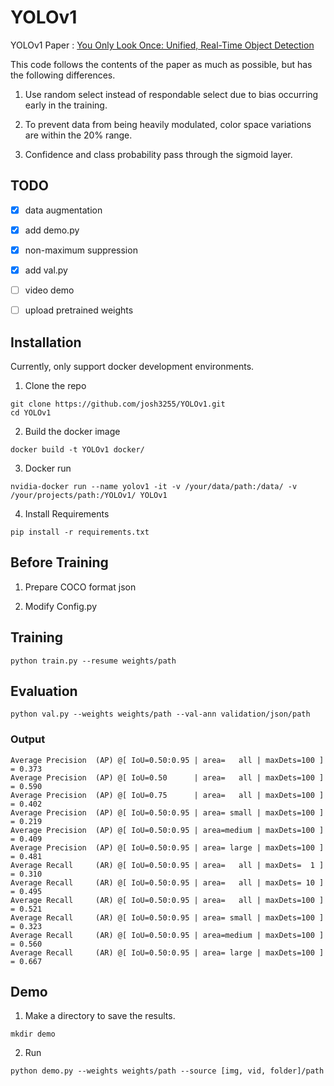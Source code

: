 # YOLOv1

YOLOv1 Paper : [You Only Look Once: Unified, Real-Time Object Detection](https://arxiv.org/abs/1506.02640)

This code follows the contents of the paper as much as possible, but has the following differences.

1. Use random select instead of respondable select due to bias occurring early in the training.

2. To prevent data from being heavily modulated, color space variations are within the 20% range.

3. Confidence and class probability pass through the sigmoid layer.



## TODO

- [x] data augmentation
- [x] add demo.py
- [x] non-maximum suppression
- [x] add val.py
- [ ] video demo
- [ ] upload pretrained weights



## Installation

Currently, only support docker development environments.

1. Clone the repo

``` shell
git clone https://github.com/josh3255/YOLOv1.git
cd YOLOv1
```

2. Build the docker image

``` shell
docker build -t YOLOv1 docker/
```

3. Docker run

``` shell
nvidia-docker run --name yolov1 -it -v /your/data/path:/data/ -v /your/projects/path:/YOLOv1/ YOLOv1
```

4. Install Requirements

``` shell
pip install -r requirements.txt
```



## Before Training

1. Prepare COCO format json

2. Modify Config.py


## Training

``` shell
python train.py --resume weights/path
```

## Evaluation

```shell
python val.py --weights weights/path --val-ann validation/json/path
```

### Output
```shell
Average Precision  (AP) @[ IoU=0.50:0.95 | area=   all | maxDets=100 ] = 0.373
Average Precision  (AP) @[ IoU=0.50      | area=   all | maxDets=100 ] = 0.590
Average Precision  (AP) @[ IoU=0.75      | area=   all | maxDets=100 ] = 0.402
Average Precision  (AP) @[ IoU=0.50:0.95 | area= small | maxDets=100 ] = 0.219
Average Precision  (AP) @[ IoU=0.50:0.95 | area=medium | maxDets=100 ] = 0.409
Average Precision  (AP) @[ IoU=0.50:0.95 | area= large | maxDets=100 ] = 0.481
Average Recall     (AR) @[ IoU=0.50:0.95 | area=   all | maxDets=  1 ] = 0.310
Average Recall     (AR) @[ IoU=0.50:0.95 | area=   all | maxDets= 10 ] = 0.495
Average Recall     (AR) @[ IoU=0.50:0.95 | area=   all | maxDets=100 ] = 0.521
Average Recall     (AR) @[ IoU=0.50:0.95 | area= small | maxDets=100 ] = 0.323
Average Recall     (AR) @[ IoU=0.50:0.95 | area=medium | maxDets=100 ] = 0.560
Average Recall     (AR) @[ IoU=0.50:0.95 | area= large | maxDets=100 ] = 0.667
```

## Demo

1. Make a directory to save the results.

``` shell
mkdir demo
```

2. Run

```shell
python demo.py --weights weights/path --source [img, vid, folder]/path
```


